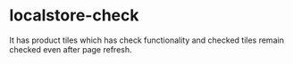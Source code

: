 # localstore-check
It has product tiles which has check functionality and checked tiles remain checked even after page refresh.

